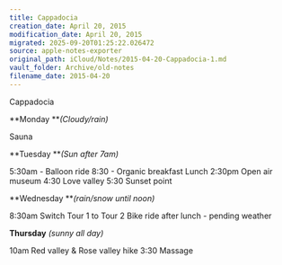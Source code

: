 ```yaml
---
title: Cappadocia
creation_date: April 20, 2015
modification_date: April 20, 2015
migrated: 2025-09-20T01:25:22.026472
source: apple-notes-exporter
original_path: iCloud/Notes/2015-04-20-Cappadocia-1.md
vault_folder: Archive/old-notes
filename_date: 2015-04-20
---
```



Cappadocia

**Monday ***(Cloudy/rain)*

Sauna 

**Tuesday ***(Sun after 7am)*

5:30am - Balloon ride
8:30 - Organic breakfast
Lunch
2:30pm Open air museum 
4:30 Love valley 
5:30 Sunset point

**Wednesday ***(rain/snow until noon)*

8:30am Switch Tour 1 to Tour 2
Bike ride after lunch - pending weather 

**Thursday** *(sunny all day)*

10am Red valley & Rose valley hike
3:30 Massage 
